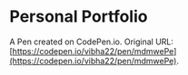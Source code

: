 # Personal Portfolio

A Pen created on CodePen.io. Original URL: [https://codepen.io/vibha22/pen/mdmwePe](https://codepen.io/vibha22/pen/mdmwePe).


